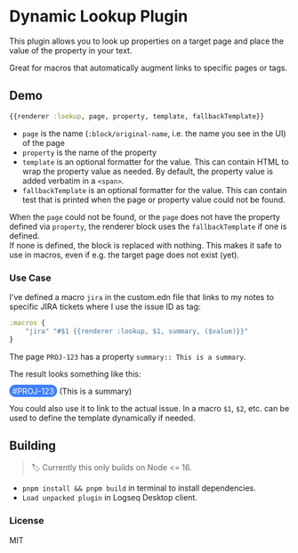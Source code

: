 # Dynamic Lookup Plugin

This plugin allows you to look up properties on a target page and place the value of the property in your text.

Great for macros that automatically augment links to specific pages or tags.

## Demo

```clojure
{{renderer :lookup, page, property, template, fallbackTemplate}}
```

- `page` is the name (`:block/original-name`, i.e. the name you see in the UI) of the page
- `property` is the name of the property
- `template` is an optional formatter for the value. This can contain HTML to wrap the property value as needed. By default, the property value is added verbatim in a `<span>`.
- `fallbackTemplate` is an optional formatter for the value. This can contain test that is printed when the page or property value could not be found.

When the `page` could not be found, or the `page` does not have the property defined via `property`, the renderer block uses the `fallbackTemplate` if one is defined.  
If none is defined, the block is replaced with nothing. This makes it safe to use in macros, even if e.g. the target page does not exist (yet).

### Use Case

I've defined a macro `jira` in the custom.edn file that links to my notes to specific JIRA tickets where I use the issue ID as tag:

```clojure
:macros {
    "jira" "#$1 {{renderer :lookup, $1, summary, ($value)}}"
}
```

The page `PROJ-123` has a property `summary:: This is a summary`.

The result looks something like this:

<span style="background: rgb(64,128,255); padding: 0.2em 0.4em; border-radius: 1em; color: white;">#PROJ-123</span> (This is a summary)

You could also use it to link to the actual issue. In a macro `$1`, `$2`, etc. can be used to define the template dynamically if needed.

## Building

> 🏷 Currently this only builds on Node <= 16.

- `pnpm install && pnpm build` in terminal to install dependencies.
- `Load unpacked plugin` in Logseq Desktop client.

### License

MIT
